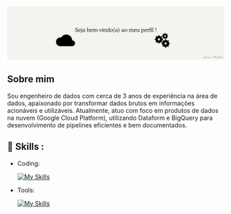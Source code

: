 <!--Banner-->
![lucasmartino1 Banner Image](./banner.png)

## Sobre mim

Sou engenheiro de dados com cerca de 3 anos de experiência na área de dados, apaixonado por transformar dados brutos em informações acionáveis e utilizáveis. Atualmente, atuo com foco em produtos de dados na nuvem (Google Cloud Platform), utilizando Dataform e BigQuery para desenvolvimento de pipelines eficientes e bem documentados.

## 🚀 Skills :

- Coding: 

    [![My Skills](https://skillicons.dev/icons?i=python,mysql,linux)](https://skillicons.dev)
- Tools: 

    [![My Skills](https://skillicons.dev/icons?i=gcp,docker,vscode,git,github)](https://skillicons.dev)

<!--
<h2 align="center"> Contato  </h2>
<div align="center">
  
<a href="mailto:martinoolucas@gmail.com" target="_blank">
<img src="./gmail.png" width=50 height=50 alt="kirannaragund197@gmail.com" style="margin-bottom: 5px;" />
</a>

<a href="https://www.githubcom/Kiran1689" target="_blank">
<img src="./github.png" width=50 height=50 alt="Kiran1689" style="margin-bottom: 5px;" />
</a>

<a href="https://www.linkedin.com/in/kiran-a-n/" target="_blank">
<img src="./linkedin.png" width=50 height=50 alt="linkedin" style="margin-bottom: 5px;" />
</a>

</div>
<br/>
-->
